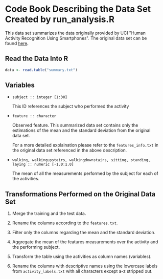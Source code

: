 # Code Book Describing the Data Set Created by run\_analysis.R

This data set summarizes the data originally provided by UCI "Human Activity
Recognition Using Smartphones". The original data set can be found
[here](http://archive.ics.uci.edu/ml/datasets/Human+Activity+Recognition+Using+Smartphones).

## Read the Data Into R

```R
data <- read.table("summary.txt")
```

## Variables

* `subject :: integer [1:30]`

    This ID references the subject who performed the activity

* `feature :: character`

    Observed feature. This summarized data set contains only the estimations
    of the mean and the standard deviation from the original data set.

    For a more detailed explaination please refer to the `features_info.txt` in
    the original data set referenced in the above description.

* `walking, walkingupstairs, walkingdownstairs, sitting, standing, laying ::
  numeric [-1.0:1.0]`

    The mean of all the measurements performed by the subject for each of the
    activities.

## Transformations Performed on the Original Data Set

1. Merge the training and the test data.

2. Rename the columns according to the `features.txt`.

3. Filter only the columns regarding the mean and the standard deviation.

4. Aggregate the mean of the features measurements over the activity and the
   performing subject.

5. Transform the table using the activities as column names (variables).

6. Rename the columns with descriptive names using the lowercase labels from
   `activity_labels.txt` with all characters except a-z stripped out.
